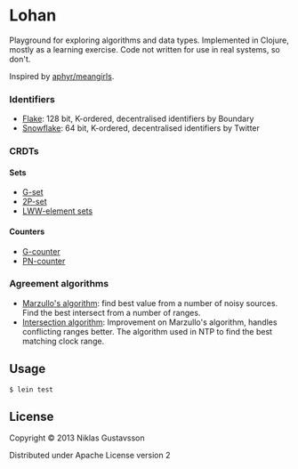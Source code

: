 # Lohan

Playground for exploring algorithms and data types. Implemented in Clojure,
mostly as a learning exercise. Code not written for use in real systems, so
don't.

Inspired by [aphyr/meangirls](https://github.com/aphyr/meangirls).


### Identifiers

* [Flake](https://github.com/boundary/flake): 128 bit, K-ordered, decentralised
  identifiers by Boundary
* [Snowflake](https://github.com/boundary/flake): 64 bit, K-ordered,
  decentralised identifiers by Twitter

### CRDTs

#### Sets

* [G-set](https://github.com/aphyr/meangirls#g-set)
* [2P-set](https://github.com/aphyr/meangirls#2p-set)
* [LWW-element sets](https://github.com/aphyr/meangirls#lww-element-set)

#### Counters

* [G-counter](https://github.com/aphyr/meangirls#g-counter)
* [PN-counter](https://github.com/aphyr/meangirls#pn-counter)

### Agreement algorithms

* [Marzullo's algorithm](http://en.wikipedia.org/wiki/Marzullo%27s_algorithm):
  find best value from a number of noisy sources. Find the best intersect from
  a number of ranges.
* [Intersection algorithm](http://en.wikipedia.org/wiki/Intersection_algorithm):
  Improvement on Marzullo's algorithm, handles conflicting ranges better.
  The algorithm used in NTP to find the best matching clock range.

## Usage

    $ lein test

## License

Copyright © 2013 Niklas Gustavsson

Distributed under Apache License version 2

